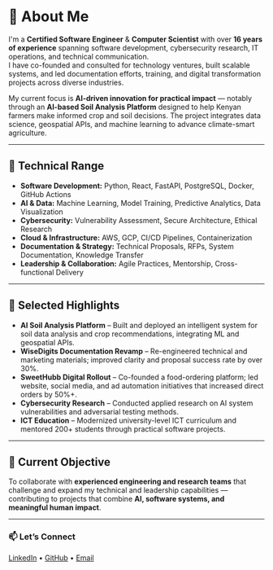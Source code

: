 # 👋 About Me

I'm a **Certified Software Engineer** & **Computer Scientist** with over **16 years of experience** spanning software development, cybersecurity research, IT operations, and technical communication.  
I have co-founded and consulted for technology ventures, built scalable systems, and led documentation efforts, training, and digital transformation projects across diverse industries.

My current focus is **AI-driven innovation for practical impact** — notably through an **AI-based Soil Analysis Platform** designed to help Kenyan farmers make informed crop and soil decisions. The project integrates data science, geospatial APIs, and machine learning to advance climate-smart agriculture.

---

## 🧠 Technical Range

- **Software Development:** Python, React, FastAPI, PostgreSQL, Docker, GitHub Actions  
- **AI & Data:** Machine Learning, Model Training, Predictive Analytics, Data Visualization  
- **Cybersecurity:** Vulnerability Assessment, Secure Architecture, Ethical Research  
- **Cloud & Infrastructure:** AWS, GCP, CI/CD Pipelines, Containerization  
- **Documentation & Strategy:** Technical Proposals, RFPs, System Documentation, Knowledge Transfer  
- **Leadership & Collaboration:** Agile Practices, Mentorship, Cross-functional Delivery

---

## 🚀 Selected Highlights

- **AI Soil Analysis Platform** – Built and deployed an intelligent system for soil data analysis and crop recommendations, integrating ML and geospatial APIs.  
- **WiseDigits Documentation Revamp** – Re-engineered technical and marketing materials; improved clarity and proposal success rate by over 30%.  
- **SweetHubb Digital Rollout** – Co-founded a food-ordering platform; led website, social media, and ad automation initiatives that increased direct orders by 50%+.  
- **Cybersecurity Research** – Conducted applied research on AI system vulnerabilities and adversarial testing methods.  
- **ICT Education** – Modernized university-level ICT curriculum and mentored 200+ students through practical software projects.

---

## 🎯 Current Objective

To collaborate with **experienced engineering and research teams** that challenge and expand my technical and leadership capabilities — contributing to projects that combine **AI, software systems, and meaningful human impact**.

---

### 📫 Let’s Connect
[LinkedIn](#) • [GitHub](#) • [Email](#)

